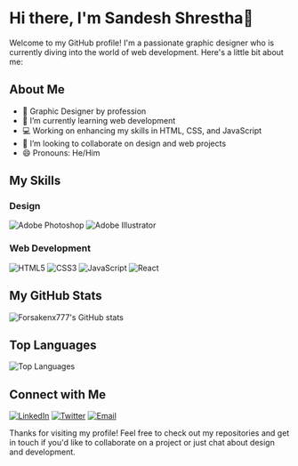 # Hi there, I'm Sandesh Shrestha👋

Welcome to my GitHub profile! I'm a passionate graphic designer who is currently diving into the world of web development. Here's a little bit about me:

## About Me

- 🎨 Graphic Designer by profession
- 🌱 I’m currently learning web development
- 💻 Working on enhancing my skills in HTML, CSS, and JavaScript
- 👯 I’m looking to collaborate on design and web projects
- 😄 Pronouns: He/Him

## My Skills

### Design

![Adobe Photoshop](https://img.shields.io/badge/Adobe%20Photoshop-31A8FF?style=for-the-badge&logo=adobe%20photoshop&logoColor=white)
![Adobe Illustrator](https://img.shields.io/badge/Adobe%20Illustrator-FF9A00?style=for-the-badge&logo=adobe%20illustrator&logoColor=white)

### Web Development

![HTML5](https://img.shields.io/badge/HTML5-E34F26?style=for-the-badge&logo=html5&logoColor=white)
![CSS3](https://img.shields.io/badge/CSS3-1572B6?style=for-the-badge&logo=css3&logoColor=white)
![JavaScript](https://img.shields.io/badge/JavaScript-F7DF1E?style=for-the-badge&logo=javascript&logoColor=black)
![React](https://img.shields.io/badge/React-20232A?style=for-the-badge&logo=react&logoColor=61DAFB)


## My GitHub Stats

![Forsakenx777's GitHub stats](https://github-readme-stats.vercel.app/api?username=sandeshshrestha77&show_icons=true&theme=radical)

## Top Languages

![Top Languages](https://github-readme-stats.vercel.app/api/top-langs/?username=sandeshshrestha77&layout=compact&theme=radical)

## Connect with Me

[![LinkedIn](https://img.shields.io/badge/LinkedIn-0077B5?style=for-the-badge&logo=linkedin&logoColor=white)](https://www.linkedin.com/in/sandeshshrestha7)
[![Twitter](https://img.shields.io/badge/Twitter-1DA1F2?style=for-the-badge&logo=twitter&logoColor=white)](https://twitter.com/sandeshstha8)
[![Email](https://img.shields.io/badge/Email-D14836?style=for-the-badge&logo=gmail&logoColor=white)](mailto:sandeshstha67@gmail.com)

Thanks for visiting my profile! Feel free to check out my repositories and get in touch if you'd like to collaborate on a project or just chat about design and development.
